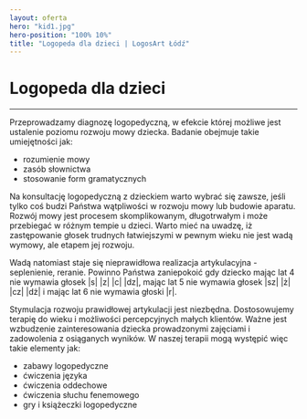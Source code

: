 ```yaml
---
layout: oferta
hero: "kid1.jpg"
hero-position: "100% 10%"
title: "Logopeda dla dzieci | LogosArt Łódź"
---
```


# Logopeda dla dzieci

<hr>

Przeprowadzamy diagnozę logopedyczną, w efekcie której możliwe jest ustalenie poziomu 
rozwoju mowy dziecka. Badanie obejmuje takie umiejętności jak:

- rozumienie mowy
- zasób słownictwa
- stosowanie form gramatycznych

Na konsultację logopedyczną z dzieckiem warto wybrać się zawsze, 
jeśli tylko coś budzi Państwa wątpliwości w rozwoju mowy lub budowie aparatu. 
Rozwój mowy jest procesem skomplikowanym, długotrwałym i może 
przebiegać w różnym tempie u dzieci. Warto mieć na uwadzę, iż zastępowanie głosek trudnych 
łatwiejszymi w pewnym wieku nie jest wadą wymowy, ale etapem jej rozwoju. 

Wadą natomiast staje się nieprawidłowa realizacja artykulacyjna - seplenienie, reranie.
Powinno Państwa zaniepokoić gdy dziecko mając lat 4 nie 
wymawia głosek |s| |z| |c| |dz|, mając lat 5 nie wymawia 
głosek |sz| |ż| |cz| |dż| i mając lat 6 nie wymawia głoski |r|. 

Stymulacja rozwoju prawidłowej artykulacji jest niezbędna. 
Dostosowujemy terapię do wieku i możliwości percepcyjnych 
małych klientów. Ważne jest wzbudzenie zainteresowania dziecka prowadzonymi 
zajęciami i zadowolenia z osiąganych wyników. W naszej terapii mogą występić więc takie elementy jak:
 
- zabawy logopedyczne
- ćwiczenia języka
- ćwiczenia oddechowe
- ćwiczenia słuchu fenemowego
- gry i książeczki logopedyczne

